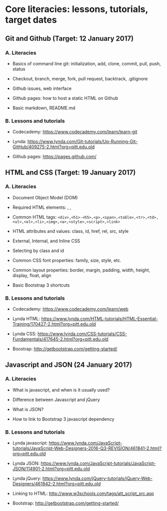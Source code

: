 # Core literacies: lessons, tutorials, target dates

## Git and Github (Target: 12 January 2017)

### A. Literacies

  - Basics of command line git: initialization, add, clone, commit, pull, push, status

  - Checkout, branch, merge, fork, pull request, backtrack, .gitignore

  - Github issues, web interface 

  - Github pages: how to host a static HTML on Github

  - Basic markdown, README.md

### B. Lessons and tutorials

  - Codecademy: https://www.codecademy.com/learn/learn-git

  - Lynda: https://www.lynda.com/Git-tutorials/Up-Running-Git-GitHub/409275-2.html?org=pitt.edu.old

  - Github pages: https://pages.github.com/

## HTML and CSS (Target: 19 January 2017)

### A. Literacies

  - Document Object Model (DOM)

  - Required HTML elements: <html>, <head>, <body>

  - Common HTML tags: `<div>,<h1>-<h5>,<p>,<span>,<table>,<tr>,<td>,<ul>,<ol>,<li>,<img>,<a>,<style>,<script>,<link>`

  - HTML attributes and values: class, id, href, rel, src, style

  - External, Internal, and Inline CSS 

  - Selecting by class and id

  - Common CSS font properties: family, size, style, etc.

  - Common layout properties: border, margin, padding, width, height, display, float, align

  - Basic Bootstrap 3 shortcuts

### B. Lessons and tutorials

  - Codecademy: https://www.codecademy.com/learn/web

  - Lynda HTML: https://www.lynda.com/HTML-tutorials/HTML-Essential-Training/170427-2.html?org=pitt.edu.old

  - Lynda CSS: https://www.lynda.com/CSS-tutorials/CSS-Fundamentals/417645-2.html?org=pitt.edu.old  

  - Boostrap: http://getbootstrap.com/getting-started/

## Javascript and JSON (24 January 2017)

### A. Literacies

  - What is javascript, and when is it usually used?

  - Difference between Javascript and jQuery

  - What is JSON?

  - How to link to Bootstrap 3 javascript dependency

### B. Lessons and tutorials

  - Lynda javascript: https://www.lynda.com/JavaScript-tutorials/JavaScript-Web-Designers-2016-Q3-REVISION/461841-2.html?org=pitt.edu.old 

  - Lynda JSON: https://www.lynda.com/JavaScript-tutorials/JavaScript-JSON/114901-2.html?org=pitt.edu.old

  - Lynda jQuery: https://www.lynda.com/jQuery-tutorials/jQuery-Web-Designers/461842-2.html?org=pitt.edu.old

  - Linking to HTML: http://www.w3schools.com/tags/att_script_src.asp

  - Bootstrap: http://getbootstrap.com/getting-started/
